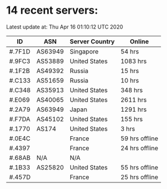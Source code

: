 # 14 recent servers:

Latest update at: Thu Apr 16 01:10:12 UTC 2020

| ID | ASN | Server Country | Online |
| -- | --- | -------------- | ------ |
| #.7F1D | AS63949 | Singapore | 54 hrs |
| #.9FC3 | AS53889 | United States | 1083 hrs |
| #.1F2B | AS49392 | Russia | 15 hrs |
| #.C133 | AS51659 | Russia | 10 hrs |
| #.C348 | AS35913 | United States | 348 hrs |
| #.E069 | AS40065 | United States | 2611 hrs |
| #.2A79 | AS63949 | Japan | 1291 hrs |
| #.F7DA | AS45102 | United States | 155 hrs |
| #.1770 | AS174 | United States | 3 hrs |
| #.0E4C |  | France | 59 hrs offline |
| #.4397 |  | France | 24 hrs offline |
| #.68AB | N/A | N/A | |
| #.1B33 | AS25820 | United States | 55 hrs offline |
| #.457D |  | France | 25 hrs offline |

